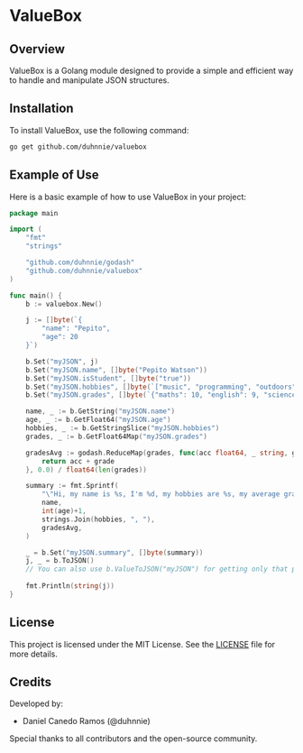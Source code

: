 # ValueBox

## Overview
ValueBox is a Golang module designed to provide a simple and efficient way to handle and manipulate JSON structures.

## Installation
To install ValueBox, use the following command:

```sh
go get github.com/duhnnie/valuebox
```

## Example of Use
Here is a basic example of how to use ValueBox in your project:

```go
package main

import (
	"fmt"
	"strings"

	"github.com/duhnnie/godash"
	"github.com/duhnnie/valuebox"
)

func main() {
	b := valuebox.New()

	j := []byte(`{
		"name": "Pepito",
		"age": 20
	}`)

	b.Set("myJSON", j)
	b.Set("myJSON.name", []byte("Pepito Watson"))
	b.Set("myJSON.isStudent", []byte("true"))
	b.Set("myJSON.hobbies", []byte(`["music", "programming", "outdoors"]`))
	b.Set("myJSON.grades", []byte(`{"maths": 10, "english": 9, "science": 8}`))

	name, _ := b.GetString("myJSON.name")
	age, _ := b.GetFloat64("myJSON.age")
	hobbies, _ := b.GetStringSlice("myJSON.hobbies")
	grades, _ := b.GetFloat64Map("myJSON.grades")

	gradesAvg := godash.ReduceMap(grades, func(acc float64, _ string, grade float64, _ map[string]float64) float64 {
		return acc + grade
	}, 0.0) / float64(len(grades))

	summary := fmt.Sprintf(
		"\"Hi, my name is %s, I'm %d, my hobbies are %s, my average grades is %0.2f\"",
		name,
		int(age)+1,
		strings.Join(hobbies, ", "),
		gradesAvg,
	)

	_ = b.Set("myJSON.summary", []byte(summary)) 
	j, _ = b.ToJSON() 
	// You can also use b.ValueToJSON("myJSON") for getting only that part of the JSON
	
	fmt.Println(string(j))
}
```

## License
This project is licensed under the MIT License. See the [LICENSE](LICENSE) file for more details.

## Credits
Developed by:
- Daniel Canedo Ramos (@duhnnie)

Special thanks to all contributors and the open-source community.